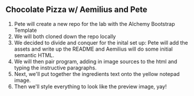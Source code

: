 ## Chocolate Pizza w/ Aemilius and Pete

1. Pete will create a new repo for the lab with the Alchemy Bootstrap Template
2. We will both cloned down the repo locally
3. We decided to divide and conquer for the inital set up: Pete will add the assets and write up the README and Aemilius will do some initial semantic HTML.
4. We will then pair program, adding in image sources to the html and typing the instructive paragraphs.
5. Next, we'll put together the ingredients text onto the yellow notepad image.
6. Then we'll style everything to look like the preview image, yay!
